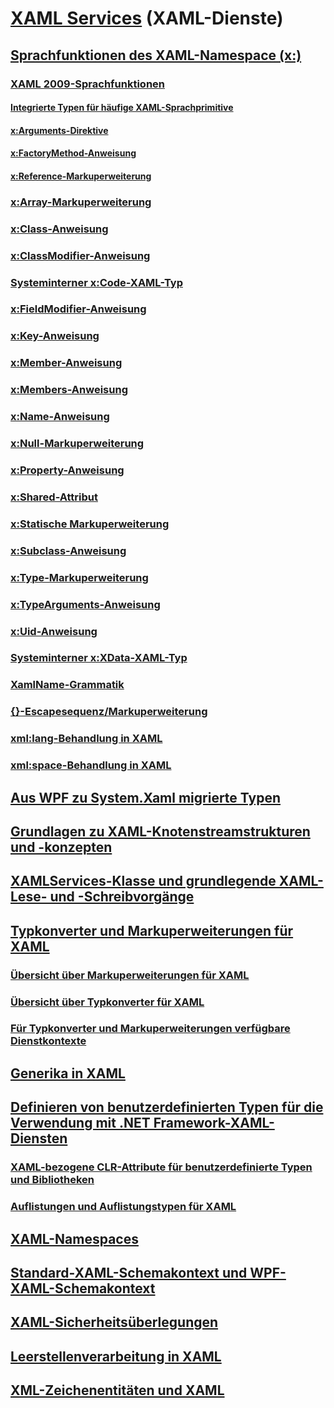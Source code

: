 # [XAML Services](index.md) (XAML-Dienste)
## [Sprachfunktionen des XAML-Namespace (x:)](xaml-namespace-x-language-features.md)
### [XAML 2009-Sprachfunktionen](xaml-2009-language-features.md)
#### [Integrierte Typen für häufige XAML-Sprachprimitive](built-in-types-for-common-xaml-language-primitives.md)
#### [x:Arguments-Direktive](x-arguments-directive.md)
#### [x:FactoryMethod-Anweisung](x-factorymethod-directive.md)
#### [x:Reference-Markuperweiterung](x-reference-markup-extension.md)
### [x:Array-Markuperweiterung](x-array-markup-extension.md)
### [x:Class-Anweisung](x-class-directive.md)
### [x:ClassModifier-Anweisung](x-classmodifier-directive.md)
### [Systeminterner x:Code-XAML-Typ](x-code-intrinsic-xaml-type.md)
### [x:FieldModifier-Anweisung](x-fieldmodifier-directive.md)
### [x:Key-Anweisung](x-key-directive.md)
### [x:Member-Anweisung](x-member-directive.md)
### [x:Members-Anweisung](x-members-directive.md)
### [x:Name-Anweisung](x-name-directive.md)
### [x:Null-Markuperweiterung](x-null-markup-extension.md)
### [x:Property-Anweisung](x-property-directive.md)
### [x:Shared-Attribut](x-shared-attribute.md)
### [x:Statische Markuperweiterung](x-static-markup-extension.md)
### [x:Subclass-Anweisung](x-subclass-directive.md)
### [x:Type-Markuperweiterung](x-type-markup-extension.md)
### [x:TypeArguments-Anweisung](x-typearguments-directive.md)
### [x:Uid-Anweisung](x-uid-directive.md)
### [Systeminterner x:XData-XAML-Typ](x-xdata-intrinsic-xaml-type.md)
### [XamlName-Grammatik](xamlname-grammar.md)
### [{}-Escapesequenz/Markuperweiterung](escape-sequence-markup-extension.md)
### [xml:lang-Behandlung in XAML](xml-lang-handling-in-xaml.md)
### [xml:space-Behandlung in XAML](xml-space-handling-in-xaml.md)
## [Aus WPF zu System.Xaml migrierte Typen](types-migrated-from-wpf-to-system-xaml.md)
## [Grundlagen zu XAML-Knotenstreamstrukturen und -konzepten](understanding-xaml-node-stream-structures-and-concepts.md)
## [XAMLServices-Klasse und grundlegende XAML-Lese- und -Schreibvorgänge](xamlservices-class-and-basic-xaml-reading-or-writing.md)
## [Typkonverter und Markuperweiterungen für XAML](type-converters-and-markup-extensions-for-xaml.md)
### [Übersicht über Markuperweiterungen für XAML](markup-extensions-for-xaml-overview.md)
### [Übersicht über Typkonverter für XAML](type-converters-for-xaml-overview.md)
### [Für Typkonverter und Markuperweiterungen verfügbare Dienstkontexte](service-contexts-available-to-type-converters-and-markup-extensions.md)
## [Generika in XAML](generics-in-xaml.md)
## [Definieren von benutzerdefinierten Typen für die Verwendung mit .NET Framework-XAML-Diensten](defining-custom-types-for-use-with-net-framework-xaml-services.md)
### [XAML-bezogene CLR-Attribute für benutzerdefinierte Typen und Bibliotheken](xaml-related-clr-attributes-for-custom-types-and-libraries.md)
### [Auflistungen und Auflistungstypen für XAML](collections-and-collection-types-for-xaml.md)
## [XAML-Namespaces](xaml-namespaces-for-net-framework-xaml-services.md)
## [Standard-XAML-Schemakontext und WPF-XAML-Schemakontext](default-xaml-schema-context-and-wpf-xaml-schema-context.md)
## [XAML-Sicherheitsüberlegungen](xaml-security-considerations.md)
## [Leerstellenverarbeitung in XAML](whitespace-processing-in-xaml.md)
## [XML-Zeichenentitäten und XAML](xml-character-entities-and-xaml.md)
